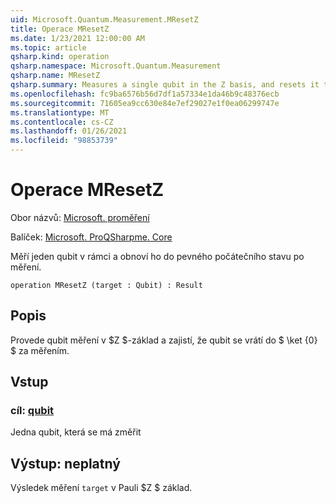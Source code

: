 ```yaml
---
uid: Microsoft.Quantum.Measurement.MResetZ
title: Operace MResetZ
ms.date: 1/23/2021 12:00:00 AM
ms.topic: article
qsharp.kind: operation
qsharp.namespace: Microsoft.Quantum.Measurement
qsharp.name: MResetZ
qsharp.summary: Measures a single qubit in the Z basis, and resets it to a fixed initial state following the measurement.
ms.openlocfilehash: fc9ba6576b56d7df1a57334e1da46b9c48376ecb
ms.sourcegitcommit: 71605ea9cc630e84e7ef29027e1f0ea06299747e
ms.translationtype: MT
ms.contentlocale: cs-CZ
ms.lasthandoff: 01/26/2021
ms.locfileid: "98853739"
---
```

# <a name="mresetz-operation"></a>Operace MResetZ

Obor názvů: [Microsoft. proměření](xref:Microsoft.Quantum.Measurement)

Balíček: [Microsoft. ProQSharpme. Core](https://nuget.org/packages/Microsoft.Quantum.QSharp.Core)


Měří jeden qubit v rámci a obnoví ho do pevného počátečního stavu po měření.

```qsharp
operation MResetZ (target : Qubit) : Result
```


## <a name="description"></a>Popis

Provede qubit měření v $Z $-základ a zajistí, že qubit se vrátí do $ \ket {0} $ za měřením.

## <a name="input"></a>Vstup

### <a name="target--qubit"></a>cíl: [qubit](xref:microsoft.quantum.lang-ref.qubit)

Jedna qubit, která se má změřit



## <a name="output--__invalidresult__"></a>Výstup: __neplatný <Result>__

Výsledek měření `target` v Pauli $Z $ základ.